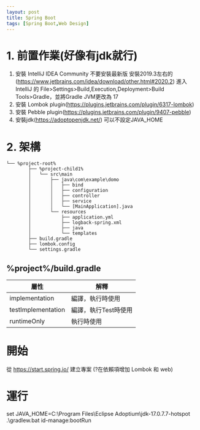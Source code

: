 ```yaml
---
layout: post
title: Spring Boot
tags: [Spring Boot,Web Design]
---
```


# 1. 前置作業(好像有jdk就行)
1. 安裝 IntelliJ IDEA Community
   不要安裝最新版 安裝2019.3左右的(https://www.jetbrains.com/idea/download/other.html#2020.2)
    進入 IntelliJ 的 File>Settings>Build,Execution,Deployment>Build Tools>Gradle，並將Gradle JVM更改為 17
2. 安裝 Lombok plugin(https://plugins.jetbrains.com/plugin/6317-lombok)
3. 安裝 Pebble plugin(https://plugins.jetbrains.com/plugin/9407-pebble)
4. 安裝jdk(https://adoptopenjdk.net/)
   可以不設定JAVA_HOME

# 2. 架構
```
└── %project-root%
        ├── %project-child1%
        │   └── src\main
        │       ├── java\com\example\domo
        │       │   ├── bind
        │       │   ├── configuration
        │       │   ├── controller
        │       │   ├── service
        │       │   └── [MainApplication].java
        │       └── resources
        │           ├── application.yml
        │           ├── logback-spring.xml
        │           ├── java
        │           └── templates
        ├── build.gradle
        ├── lombok.config
        └── settings.gradle
```

## %project%/build.gradle
| 屬性               | 解釋                 |
| ------------------ | -------------------- |
| implementation     | 編譯，執行時使用     |
| testImplementation | 編譯，執行Test時使用 |
| runtimeOnly        | 執行時使用           |
	

# 開始
從 https://start.spring.io/ 建立專案
(?在依賴項增加 Lombok 和 web)

# 運行
set JAVA_HOME=C:\Program Files\Eclipse Adoptium\jdk-17.0.7.7-hotspot\
.\gradlew.bat id-manage:bootRun